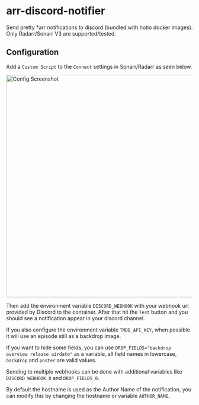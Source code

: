 # arr-discord-notifier

Send pretty *arr notifications to discord (bundled with hotio docker images). Only Radarr/Sonarr V3 are supported/tested.

## Configuration

Add a `Custom Script` to the `Connect` settings in Sonarr/Radarr as seen below.  

<img src="https://raw.githubusercontent.com/hotio/arr-discord-notifier/master/img/config.png" alt="Config Screenshot" width=600>

Then add the environment variable `DISCORD_WEBHOOK` with your webhook url provided by Discord to the container. After that hit the `Test` button and you should see a notification appear in your discord channel.  

If you also configure the environment variable `TMDB_API_KEY`, when possible it will use an episode still as a backdrop image.

If you want to hide some fields, you can use `DROP_FIELDS="backdrop overview release airdate"` as a variable, all field names in lowercase, `backdrop` and `poster` are valid values.

Sending to multiple webhooks can be done with additional variables like `DISCORD_WEBHOOK_0` and `DROP_FIELDS_0`.

By default the hostname is used as the Author Name of the notification, you can modify this by changing the hostname or variable `AUTHOR_NAME`.
